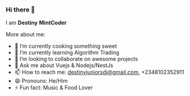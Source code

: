 ### Hi there 👋

I am **Destiny** **MintCoder**

More about me:

- 🔭 I’m currently cooking something sweet
- 🌱 I’m currently learning Algorithm Trading
- 👯 I’m looking to collaborate on awesome projects
- 💬 Ask me about Vuejs & Nodejs/NestJs
- 📫 How to reach me: destinyjuniorsdj@gmail.com, +2348102352911
- 😄 Pronouns: He/Him
- ⚡ Fun fact: Music & Food Lover
